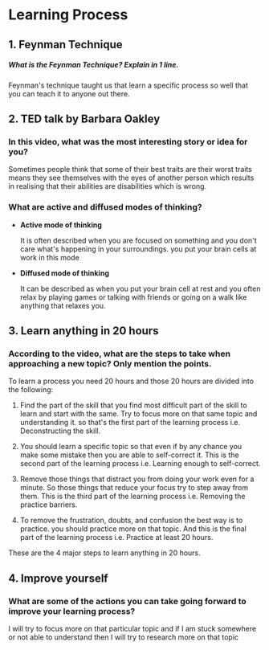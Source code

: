 # **Learning Process**



## 1. Feynman Technique
##### What is the Feynman Technique? Explain in 1 line.
Feynman's technique taught us that learn a specific process so well that you can teach it to anyone out there.

## 2. TED talk by Barbara Oakley

### In this video, what was the most interesting story or idea for you?

Sometimes people think that some of their best traits are their worst traits means they see themselves with the eyes 
of another person which results in realising that their abilities are disabilities which is wrong.

### What are active and diffused modes of thinking?

+ **Active mode of thinking**

	It is often described when you are focused on something and you don't care what's happening in your surroundings. you
	put your brain cells at work in this mode

+ **Diffused mode of thinking**

	It can be described as when you put your brain cell at rest and you often relax by playing games or talking with friends 
	or going on a walk like anything that relaxes you.

## 3. Learn anything in 20 hours

### According to the video, what are the steps to take when approaching a new topic? Only mention the points.

To learn a process you need 20 hours and those 20 hours are divided into the following:

1. Find the part of the skill that you find most difficult part of the skill to learn and start with the same. Try to 
   focus more on that same topic and understanding it. so that's the first part of the learning process i.e. Deconstructing the skill. 
	   
2. You should learn a specific topic so that even if by any chance you make some mistake then you are able to self-correct it. This
   is the second part of the learning process i.e. Learning enough to self-correct.
	   
3. Remove those things that distract you from doing your work even for a minute. So those things that reduce your focus try to step 
   away from them. This is the third part of the learning process i.e. Removing the practice barriers.
	   
4. To remove the frustration, doubts, and confusion the best way is to practice. you should practice more on that topic. And this is the final 
   part of the learning process i.e. Practice at least 20 hours.
	   
These are the 4 major steps to learn anything in 20 hours.

## 4. Improve yourself

### What are some of the actions you can take going forward to improve your learning process?
I will try to focus more on that particular topic and if I am stuck somewhere or not able to understand then I will try to research
more on that topic 

